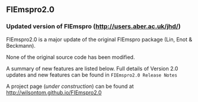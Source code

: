 ## FIEmspro2.0

### Updated version of FIEmspro (http://users.aber.ac.uk/jhd/)

FIEmspro2.0 is a major update of the original FIEmspro package (Lin, Enot & Beckmann).  

None of the original source code has been modified.  

A summary of new features are listed below.  Full details of Version 2.0 updates and new features can be found in `FIEmspro2.0 Release Notes`

A project page (_under construction_) can be found at http://wilsontom.github.io/FIEmspro2.0

